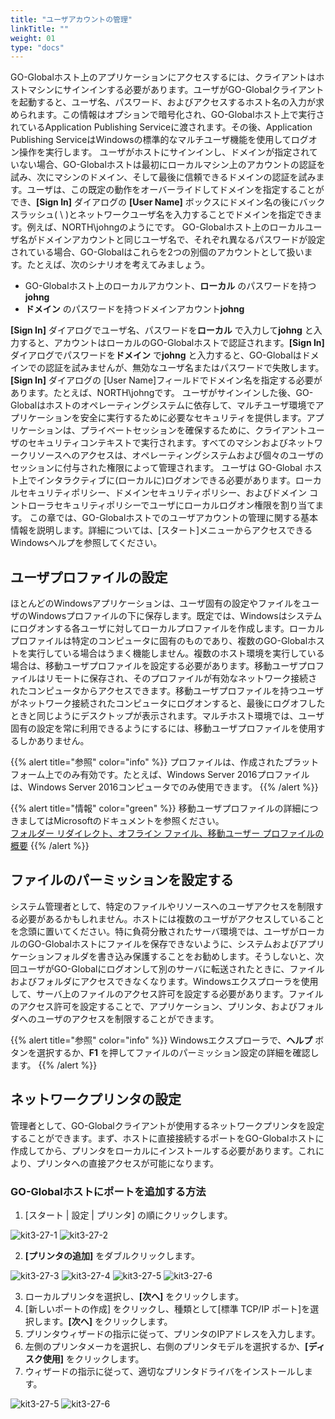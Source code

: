 ```yaml
---
title: "ユーザアカウントの管理"
linkTitle: ""
weight: 01
type: "docs"
---
```


GO-Globalホスト上のアプリケーションにアクセスするには、クライアントはホストマシンにサインインする必要があります。ユーザがGO-Globalクライアントを起動すると、ユーザ名、パスワード、およびアクセスするホスト名の入力が求められます。この情報はオプションで暗号化され、GO-Globalホスト上で実行されているApplication Publishing Serviceに渡されます。その後、Application Publishing ServiceはWindowsの標準的なマルチユーザ機能を使用してログオン操作を実行します。
ユーザがホストにサインインし、ドメインが指定されていない場合、GO-Globalホストは最初にローカルマシン上のアカウントの認証を試み、次にマシンのドメイン、そして最後に信頼できるドメインの認証を試みます。ユーザは、この既定の動作をオーバーライドしてドメインを指定することができ、**[Sign In]** ダイアログの **[User Name]** ボックスにドメイン名の後にバックスラッシュ( \ )とネットワークユーザ名を入力することでドメインを指定できます。例えば、NORTH\johngのようにです。
GO-Globalホスト上のローカルユーザ名がドメインアカウントと同じユーザ名で、それぞれ異なるパスワードが設定されている場合、GO-Globalはこれらを2つの別個のアカウントとして扱います。たとえば、次のシナリオを考えてみましょう。

- GO-Globalホスト上のローカルアカウント、**ローカル** のパスワードを持つ**johng**
- **ドメイン** のパスワードを持つドメインアカウント**johng** 
 
**[Sign In]** ダイアログでユーザ名、パスワードを**ローカル** で入力して**johng** と入力すると、アカウントはローカルのGO-Globalホストで認証されます。**[Sign In]** ダイアログでパスワードを**ドメイン** で**johng** と入力すると、GO-Globalはドメインでの認証を試みませんが、無効なユーザ名またはパスワードで失敗します。**[Sign In]** ダイアログの [User Name]フィールドでドメイン名を指定する必要があります。たとえば、NORTH\johngです。
ユーザがサインインした後、GO-Globalはホストのオペレーティングシステムに依存して、マルチユーザ環境でアプリケーションを安全に実行するために必要なセキュリティを提供します。アプリケーションは、プライベートセッションを確保するために、クライアントユーザのセキュリティコンテキストで実行されます。すべてのマシンおよびネットワークリソースへのアクセスは、オペレーティングシステムおよび個々のユーザのセッションに付与された権限によって管理されます。
ユーザは GO-Global ホスト上でインタラクティブに(ローカルに)ログオンできる必要があります。ローカルセキュリティポリシー、ドメインセキュリティポリシー、およびドメイン コントローラセキュリティポリシーでユーザにローカルログオン権限を割り当てます。
この章では、GO-Globalホストでのユーザアカウントの管理に関する基本情報を説明します。詳細については、[スタート]メニューからアクセスできるWindowsヘルプを参照してください。

## ユーザプロファイルの設定
ほとんどのWindowsアプリケーションは、ユーザ固有の設定やファイルをユーザのWindowsプロファイルの下に保存します。既定では、Windowsはシステムにログオンする各ユーザに対してローカルプロファイルを作成します。ローカルプロファイルは特定のコンピュータに固有のものであり、複数のGO-Globalホストを実行している場合はうまく機能しません。複数のホスト環境を実行している場合は、移動ユーザプロファイルを設定する必要があります。移動ユーザプロファイルはリモートに保存され、そのプロファイルが有効なネットワーク接続されたコンピュータからアクセスできます。移動ユーザプロファイルを持つユーザがネットワーク接続されたコンピュータにログオンすると、最後にログオフしたときと同じようにデスクトップが表示されます。マルチホスト環境では、ユーザ固有の設定を常に利用できるようにするには、移動ユーザプロファイルを使用するしかありません。

{{% alert title="参照" color="info" %}}
プロファイルは、作成されたプラットフォーム上でのみ有効です。たとえば、Windows Server 2016プロファイルは、Windows Server 2016コンピュータでのみ使用できます。
{{% /alert %}}

{{% alert title="情報" color="green" %}}
移動ユーザプロファイルの詳細につきましてはMicrosoftのドキュメントを参照ください。<br>
[フォルダー リダイレクト、オフライン ファイル、移動ユーザー プロファイルの概要](https://docs.microsoft.com/ja-jp/windows-server/storage/folder-redirection/folder-redirection-rup-overview)
{{% /alert %}}


## ファイルのパーミッションを設定する

システム管理者として、特定のファイルやリソースへのユーザアクセスを制限する必要があるかもしれません。ホストには複数のユーザがアクセスしていることを念頭に置いてください。特に負荷分散されたサーバ環境では、ユーザがローカルのGO-Globalホストにファイルを保存できないように、システムおよびアプリケーションフォルダを書き込み保護することをお勧めします。そうしないと、次回ユーザがGO-Globalにログオンして別のサーバに転送されたときに、ファイルおよびフォルダにアクセスできなくなります。Windowsエクスプローラを使用して、サーバ上のファイルのアクセス許可を設定する必要があります。ファイルのアクセス許可を設定することで、アプリケーション、プリンタ、およびフォルダへのユーザのアクセスを制限することができます。

{{% alert title="参照" color="info" %}}
Windowsエクスプローラで、**ヘルプ** ボタンを選択するか、**F1** を押してファイルのパーミッション設定の詳細を確認します。
{{% /alert %}}

## ネットワークプリンタの設定

管理者として、GO-Globalクライアントが使用するネットワークプリンタを設定することができます。まず、ホストに直接接続するポートをGO-Globalホストに作成してから、プリンタをローカルにインストールする必要があります。これにより、プリンタへの直接アクセスが可能になります。

### GO-Globalホストにポートを追加する方法

1. [スタート | 設定 | プリンタ] の順にクリックします。

![kit3-27-1](/img/kit3-27-1.png)
![kit3-27-2](/img/kit3-27-2.png)

2. **[プリンタの追加]** をダブルクリックします。

![kit3-27-3](/img/kit3-27-3.png)
![kit3-27-4](/img/kit3-27-4.png)
![kit3-27-5](/img/kit3-27-5.png)
![kit3-27-6](/img/kit3-27-6.png)

3. ローカルプリンタを選択し、**[次へ]** をクリックします。
4. [新しいポートの作成] をクリックし、種類として[標準 TCP/IP ポート]を選択します。**[次へ]** をクリックします。
5. プリンタウィザードの指示に従って、プリンタのIPアドレスを入力します。
6. 左側のプリンタメーカを選択し、右側のプリンタモデルを選択するか、**[ディスク使用]** をクリックします。
7. ウィザードの指示に従って、適切なプリンタドライバをインストールします。

![kit3-27-5](/img/kit3-27-7.png)
![kit3-27-6](/img/kit3-27-8.png)
